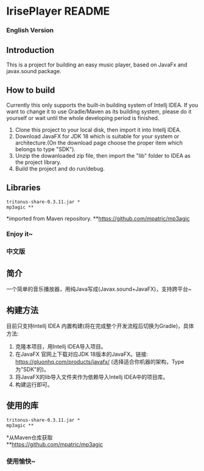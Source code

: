 # IrisePlayer README

### English Version
## Introduction
This is a project for building an easy music player, based on JavaFx and javax.sound package.
## How to build
Currently this only supports the built-in building system of Intellj IDEA.
If you want to change it to use Gradle/Maven as its building system, please do it yourself or wait until the whole developing period is finished.
 1. Clone this project to your local disk, then import it into Intellj IDEA.
 2. Download JavaFX for JDK 18 which is suitable for your system or architecture.(On the download page choose the proper item which belongs to type "SDK").
 3. Unzip the dowanloaded zip file, then import the "lib" folder to IDEA as the project library.
 4. Build the project and do run/debug.
## Libraries
    tritonus-share-0.3.11.jar *
    mp3agic **

*imported from Maven repository.
**https://github.com/mpatric/mp3agic

### **Enjoy it~**

### 中文版
## 简介
一个简单的音乐播放器，用纯Java写成(Javax.sound+JavaFX)，支持跨平台~
## 构建方法
目前只支持Intellj IDEA 内置构建(将在完成整个开发流程后切换为Gradle)，具体方法:
 1. 克隆本项目，用Intellj IDEA导入项目。
 2. 在JavaFX 官网上下载对应JDK 18版本的JavaFX。链接: https://gluonhq.com/products/javafx/ (选择适合你机器的架构，Type为"SDK"的)。
 3. 将JavaFX的lib导入文件夹作为依赖导入Intellj IDEA中的项目库。
 4. 构建运行即可。
## 使用的库
    tritonus-share-0.3.11.jar *
    mp3agic **

*从Maven仓库获取  
**https://github.com/mpatric/mp3agic

### **使用愉快~**
    
